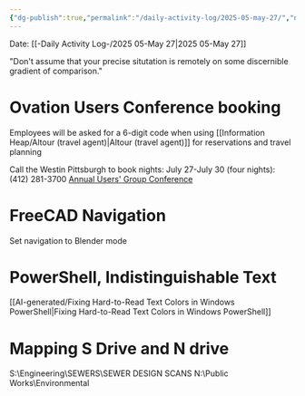 ```yaml
---
{"dg-publish":true,"permalink":"/daily-activity-log/2025-05-may-27/","noteIcon":"","created":"2025-07-07T14:23:43.406-05:00"}
---
```


Date: [[-Daily Activity Log-/2025 05-May 27\|2025 05-May 27]]

"Don't assume that your precise situtation is remotely on some discernible gradient of comparison."

# Ovation Users Conference booking
Employees will be asked for a 6-digit code when using [[Information Heap/Altour (travel agent)\|Altour (travel agent)]] for reservations and travel planning

Call the Westin Pittsburgh to book nights: July 27-July 30 (four nights): (412) 281-3700
[Annual Users' Group Conference](https://www.ovationusers.com/UG/Users_Group_Conference#section5)

# FreeCAD Navigation
Set navigation to Blender mode


# PowerShell, Indistinguishable Text
[[AI-generated/Fixing Hard-to-Read Text Colors in Windows PowerShell\|Fixing Hard-to-Read Text Colors in Windows PowerShell]]

# Mapping S Drive and N drive
S:\Engineering\SEWERS\SEWER DESIGN SCANS
N:\Public Works\Environmental